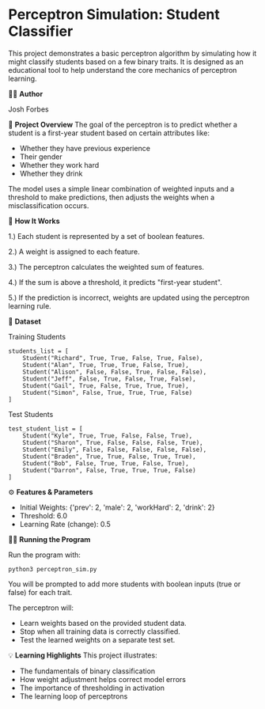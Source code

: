 # Perceptron Simulation: Student Classifier
This project demonstrates a basic perceptron algorithm by simulating how it might classify students based on a few binary traits. It is designed as an educational tool to help understand the core mechanics of perceptron learning.

🧑‍💻 **Author**

Josh Forbes

📘 **Project Overview**
The goal of the perceptron is to predict whether a student is a first-year student based on certain attributes like:
* Whether they have previous experience
* Their gender
* Whether they work hard
* Whether they drink

The model uses a simple linear combination of weighted inputs and a threshold to make predictions, then adjusts the weights when a misclassification occurs.

🧠 **How It Works**

1.)  Each student is represented by a set of boolean features.

2.)  A weight is assigned to each feature.

3.)  The perceptron calculates the weighted sum of features.

4.)  If the sum is above a threshold, it predicts "first-year student".

5.)  If the prediction is incorrect, weights are updated using the perceptron learning rule.

🧪 **Dataset**

Training Students
~~~~~~~~~~~~~~~~~~~~~~~~~~~
students_list = [
    Student("Richard", True, True, False, True, False),
    Student("Alan", True, True, True, False, True),
    Student("Alison", False, False, True, False, False),
    Student("Jeff", False, True, False, True, False),
    Student("Gail", True, False, True, True, True),
    Student("Simon", False, True, True, True, False)
]
~~~~~~~~~~~~~~~~~~~~~~~~~~~
Test Students
~~~~~~~~~~~~~~~~~~~~~~~~~~~
test_student_list = [
    Student("Kyle", True, True, False, False, True),
    Student("Sharon", True, False, False, False, True),
    Student("Emily", False, False, False, False, False),
    Student("Braden", True, True, False, True, True),
    Student("Bob", False, True, True, False, True),
    Student("Darron", False, True, True, True, False)
]
~~~~~~~~~~~~~~~~~~~~~~~~~~~

⚙️ **Features & Parameters**
* Initial Weights: {'prev': 2, 'male': 2, 'workHard': 2, 'drink': 2}
* Threshold: 6.0
* Learning Rate (change): 0.5

🏃‍♂️ **Running the Program**

Run the program with:
~~~~~~~~~~~~~~~~~~~~~~~~~~~
python3 perceptron_sim.py
~~~~~~~~~~~~~~~~~~~~~~~~~~~
You will be prompted to add more students with boolean inputs (true or false) for each trait.

The perceptron will:
* Learn weights based on the provided student data.
* Stop when all training data is correctly classified.
* Test the learned weights on a separate test set.

💡 **Learning Highlights**
This project illustrates:
* The fundamentals of binary classification
* How weight adjustment helps correct model errors
* The importance of thresholding in activation
* The learning loop of perceptrons
